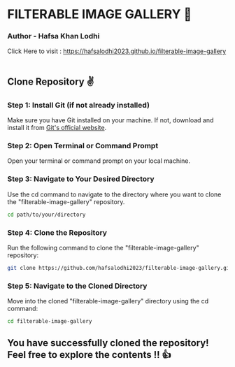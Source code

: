 # FILTERABLE IMAGE GALLERY 🎉
### Author - Hafsa Khan Lodhi
Click Here to visit : https://hafsalodhi2023.github.io/filterable-image-gallery<br><br>
## Clone Repository ✌
### Step 1: Install Git (if not already installed)
Make sure you have Git installed on your machine. If not, download and install it from <a href="https://git-scm.com/" >Git's official website</a>.
### Step 2: Open Terminal or Command Prompt
Open your terminal or command prompt on your local machine.
### Step 3: Navigate to Your Desired Directory
Use the cd command to navigate to the directory where you want to clone the "filterable-image-gallery" repository.
```bash
cd path/to/your/directory
```
### Step 4: Clone the Repository
Run the following command to clone the "filterable-image-gallery" repository:
```bash
git clone https://github.com/hafsalodhi2023/filterable-image-gallery.git
```
### Step 5: Navigate to the Cloned Directory
Move into the cloned "filterable-image-gallery" directory using the cd command:
```bash
cd filterable-image-gallery
```

## You have successfully cloned the repository! Feel free to explore the contents !! 👍
